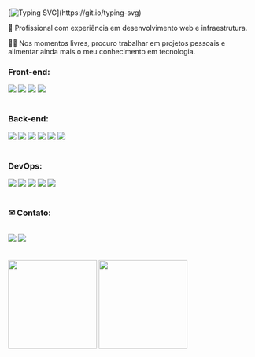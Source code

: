 <br>

[![Typing SVG](https://readme-typing-svg.demolab.com?font=Fira+Code&size=23&pause=1000&width=480&lines=Desenvolvedor+Web+Full+Stack;T%C3%A9cnico+em+eletr%C3%B4nica+e+rob%C3%B3tica;Sempre+aprendendo+coisas+novas!)](https://git.io/typing-svg)

  <p>🚀 Profissional com experiência em desenvolvimento web e infraestrutura.</p>
  <p>👨‍💻 Nos momentos livres, procuro trabalhar em projetos pessoais e alimentar ainda mais o meu conhecimento em tecnologia.</p> 

  <div>
    <h3>Front-end:</h3>
    <img src="https://img.shields.io/badge/React-20232A?style=for-the-badge&logo=react&logoColor=61DAFB" target="_blank">
    <img src="https://img.shields.io/badge/next%20js-000000?style=for-the-badge&logo=nextdotjs&logoColor=white" target="_blank">
    <img src="https://img.shields.io/badge/Tailwind_CSS-38B2AC?style=for-the-badge&logo=tailwind-css&logoColor=white" target="_blank">
    <img src="https://img.shields.io/badge/styled--components-DB7093?style=for-the-badge&logo=styled-components&logoColor=white" target="_blank">
  </div> <br>

  <div>
    <h3>Back-end:</h3>
    <img src="https://img.shields.io/badge/Node%20js-339933?style=for-the-badge&logo=nodedotjs&logoColor=white" target="_blank">
    <img src="https://img.shields.io/badge/TypeScript-007ACC?style=for-the-badge&logo=typescript&logoColor=white" target="_blank">
    <img src="https://img.shields.io/badge/JavaScript-323330?style=for-the-badge&logo=javascript&logoColor=F7DF1E" target="_blank">
    <img src="https://img.shields.io/badge/MySQL-005C84?style=for-the-badge&logo=mysql&logoColor=white" target="_blank">
    <img src="https://img.shields.io/badge/PostgreSQL-316192?style=for-the-badge&logo=postgresql&logoColor=white" target="_blank">
    <img src="https://img.shields.io/badge/Prisma-3982CE?style=for-the-badge&logo=Prisma&logoColor=white" target="_blank">
  </div> <br>

   <div>
    <h3>DevOps:</h3>
    <img src="https://img.shields.io/badge/GIT-E44C30?style=for-the-badge&logo=git&logoColor=white" target="_blank">
    <img src="https://img.shields.io/badge/GitHub-100000?style=for-the-badge&logo=github&logoColor=white" target="_blank">
    <img src="https://img.shields.io/badge/Docker-2CA5E0?style=for-the-badge&logo=docker&logoColor=white" target="_blank">
    <img src="https://img.shields.io/badge/New Relic-1CE783?style=for-the-badge&logo=newrelic&logoColor=white" target="_blank">
    <img src="https://img.shields.io/badge/Jira-0052CC?style=for-the-badge&logo=Jira&logoColor=white" target="_blank">
  </div> <br>
                                                                                                                                            <div align='start'>
  <h3> ✉ Contato:</h3> <br>
  <a href = "mailto:joaoname9@gmail.com"><img src="https://img.shields.io/badge/-Gmail-%23333?style=for-the-badge&logo=gmail&logoColor=white" target="_blank"></a>
  <a href="https://www.linkedin.com/in/joaogabriel-silva" target="_blank"><img src="https://img.shields.io/badge/-LinkedIn-%230077B5?style=for-the-badge&logo=linkedin&logoColor=white" target="_blank"></a>
</div>

<div align = "start">
  <br> <br>
  <img height = "180em"  src= "https://github-readme-stats.vercel.app/api?username=JoaoGabriellBR&theme=react&show_icons=true&hide_border=true&count_private=true"/>
  <img height = "180em"  src= "https://github-readme-stats.vercel.app/api/top-langs/?username=JoaoGabriellBR&theme=react&show_icons=true&hide_border=true&layout=compact"/>
</div> <br>
